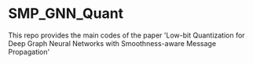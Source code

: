 # SMP_GNN_Quant
This repo provides the main codes of the paper 'Low-bit Quantization for Deep Graph Neural Networks with Smoothness-aware Message Propagation'

